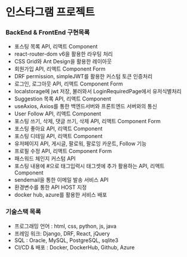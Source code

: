 # 인스타그램 프로젝트

<div>
  <div>
    <h3>BackEnd & FrontEnd 구현목록</h3>
    <ul>
      <li>포스팅 목록 API, 리액트 Component</li>
      <li>react-router-dom v6을 활용한 라우팅 처리</li>
      <li>CSS Grid와 Ant Design을 활용한 레이아웃</li>
      <li>회원가입 API, 리액트 Component Form</li>
      <li>DRF permission, simpleJWT를 활용한 커스텀 토큰 인증처리</li>
      <li>로그인, 로그아웃 API, 리액트 Component Form</li>
      <li>localstorage에 jwt 저장, 불러와서 LoginRequiredPage에서 유저식별처리</li>
      <li>Suggestion 목록 API, 리액트 Component</li>
      <li>useAxios, Axios를 통한 백엔드서버와 프론트엔드 서버와의 통신</li>
      <li>User Follow API, 리액트 Component</li>
      <li>포스팅 쓰기, 삭제, 댓글 쓰기, 삭제 API, 리액트 Component Form </li>
      <li>포스팅 좋아요 API, 리액트 Component</li>
      <li>포스팅 디테일 API, 리액트 Component</li>
      <li>유저페이지 API, 게시글, 팔로워, 팔로잉 카운트, Follow 기능</li>
      <li>프로필 수정 API, 리액트 Component Form </li>
      <li>패스워드 체인지 커스텀 API</li>
      <li>포스팅 내용에 #으로 태그입력시 태그셋에 추가 활용하는 API, 리액트 Component</li>
      <li>sendemail을 통한 이메일 발송 서비스 API</li>
      <li>환경변수를 통한 API HOST 지정</li>
      <li>docker hub, azure를 활용한 서비스 배포</li>
    </ul>
  </div>
  
  <div>
    <h3>기술스택 목록</h3>
    <ul>
      <li>프로그래밍 언어 : html, css, python, js, java</li>
      <li>프레임 워크: Django, DRF, React, jQuery</li>
      <li>SQL : Oracle, MySQL, PostgreSQL, sqlite3</li>
      <li>CI/CD & 배포 : Docker, DockerHub, Github, Azure</li>
    </ul>
  </div>
  
  <div>
  </div>
</div>
